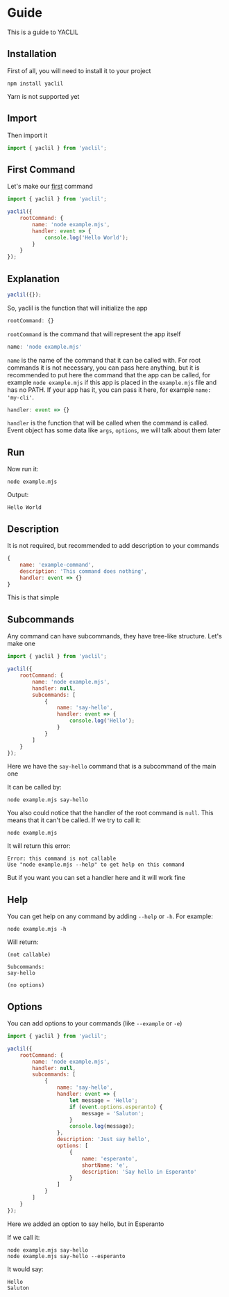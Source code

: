# Guide

This is a guide to YACLIL

## Installation

First of all, you will need to install it to your project

```shell
npm install yaclil
```

Yarn is not supported yet

## Import

Then import it

```js
import { yaclil } from 'yaclil';
```

## First Command

Let's make our [first](./examples/first.js) command

```js
import { yaclil } from 'yaclil';

yaclil({
    rootCommand: {
        name: 'node example.mjs',
        handler: event => {
            console.log('Hello World');
        }
    }
});
```

## Explanation

```js
yaclil({});
```

So, yaclil is the function that will initialize the app

```js
rootCommand: {}
```

`rootCommand` is the command that will represent the app itself

```js
name: 'node example.mjs'
```

`name` is the name of the command that it can be called with. For root commands it is not necessary, you can pass here anything, but it is recommended to put here the command that the app can be called, for example `node example.mjs` if this app is placed in the `example.mjs` file and has no PATH. If your app has it, you can pass it here, for example `name: 'my-cli'`.

```js
handler: event => {}
```

`handler` is the function that will be called when the command is called. Event object has some data like `args`, `options`, we will talk about them later

## Run

Now run it:

```shell
node example.mjs
```

Output:

```
Hello World
```

## Description

It is not required, but recommended to add description to your commands

```js
{
    name: 'example-command',
    description: 'This command does nothing',
    handler: event => {}
}
```

This is that simple

## Subcommands

Any command can have subcommands, they have tree-like structure. Let's make one

```js
import { yaclil } from 'yaclil';

yaclil({
    rootCommand: {
        name: 'node example.mjs',
        handler: null,
        subcommands: [
            {
                name: 'say-hello',
                handler: event => {
                    console.log('Hello');
                }
            }
        ]
    }
});
```

Here we have the `say-hello` command that is a subcommand of the main one

It can be called by:

```shell
node example.mjs say-hello
```

You also could notice that the handler of the root command is `null`. This means that it can't be called. If we try to call it:

```shell
node example.mjs
```

It will return this error:

```
Error: this command is not callable
Use "node example.mjs --help" to get help on this command
```

But if you want you can set a handler here and it will work fine

## Help

You can get help on any command by adding `--help` or `-h`. For example:

```shell
node example.mjs -h
```

Will return:

```
(not callable)

Subcommands:
say-hello

(no options)
```

## Options

You can add options to your commands (like `--example` or `-e`)

```js
import { yaclil } from 'yaclil';

yaclil({
    rootCommand: {
        name: 'node example.mjs',
        handler: null,
        subcommands: [
            {
                name: 'say-hello',
                handler: event => {
                    let message = 'Hello';
                    if (event.options.esperanto) {
                        message = 'Saluton';
                    }
                    console.log(message);
                },
                description: 'Just say hello',
                options: [
                    {
                        name: 'esperanto',
                        shortName: 'e',
                        description: 'Say hello in Esperanto'
                    }
                ]
            }
        ]
    }
});
```

Here we added an option to say hello, but in Esperanto

If we call it:

```shell
node example.mjs say-hello
node example.mjs say-hello --esperanto
```

It would say:

```
Hello
Saluton
```
